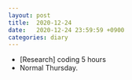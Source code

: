```yaml
---
layout: post
title:  2020-12-24
date:   2020-12-24 23:59:59 +0900
categories: diary
---
```


- [Research] coding 5 hours
- Normal Thursday.
